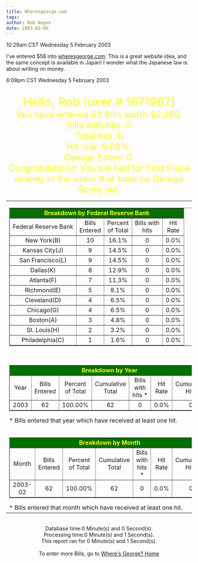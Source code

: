 ```yaml
---
title: Wheresgeorge.com
tags: 
author: Rob Nugen
date: 2003-02-05
---
```


<p class=date>10:29am CST Wednesday 5 February 2003</p>

<p>I've entered $58 into <a
href="http://www.wheresgeorge.com/">wheresgeorge.com</a>.  This is a
great website idea, and the same concept is available in Japan!  I
wonder what the Japanese law is about writing on money.</p>

<p class=date>6:09pm CST Wednesday 5 February 2003</p>

<!--
#########################################################################################################
# Start of Where's George common header                                                                   #
# All code, content and images copyright Hank Eskin 2000,2001                                             #
#########################################################################################################
-->

<CENTER><BR><font size=+3 color=yellow>Hello, Rob (user #
1671967)</font><BR><font size=+2 color=yellow>You have entered 62
Bills worth $2,850.<br>Bills with hits: 0<br>Total hits: 0<br>Hit
rate: 0.00%.<br>George Score: 0.<br>Congratulations! You are tied for
First Place<br>among all the users that have no George Score
yet.</font>
<BR><TABLE>
<TR rowspan=2><td valign=top><TABLE BORDER>
<Tr bgcolor=007000><TD align=center colspan=5><font color=yellow><B>Breakdown by Federal Reserve Bank</TD><Tr><TD align=center>Federal Reserve Bank</TD><td align=center>Bills<br>Entered</TD><td align=center>Percent<br>of Total</TD><td align=center>Bills with<br>hits</TD><td align=center>Hit<br>Rate</TD><tr><TD align=center>New York(B)</TD><TD align=center>10</TD><TD align=center>16.1%</TD><TD align=center>0</TD><TD align=center>0.0%</TD><tr><TD align=center>Kansas City(J)</TD><TD align=center>9</TD><TD align=center>14.5%</TD><TD align=center>0</TD><TD align=center>0.0%</TD><tr><TD align=center>San Francisco(L)</TD><TD align=center>9</TD><TD align=center>14.5%</TD><TD align=center>0</TD><TD align=center>0.0%</TD><tr><TD align=center>Dallas(K)</TD><TD align=center>8</TD><TD align=center>12.9%</TD><TD align=center>0</TD><TD align=center>0.0%</TD><tr><TD align=center>Atlanta(F)</TD><TD align=center>7</TD><TD align=center>11.3%</TD><TD align=center>0</TD><TD align=center>0.0%</TD><tr><TD align=center>Richmond(E)</TD><TD align=center>5</TD><TD align=center>8.1%</TD><TD align=center>0</TD><TD align=center>0.0%</TD><tr><TD align=center>Cleveland(D)</TD><TD align=center>4</TD><TD align=center>6.5%</TD><TD align=center>0</TD><TD align=center>0.0%</TD><tr><TD align=center>Chicago(G)</TD><TD align=center>4</TD><TD align=center>6.5%</TD><TD align=center>0</TD><TD align=center>0.0%</TD><tr><TD align=center>Boston(A)</TD><TD align=center>3</TD><TD align=center>4.8%</TD><TD align=center>0</TD><TD align=center>0.0%</TD><tr><TD align=center>St. Louis(H)</TD><TD align=center>2</TD><TD align=center>3.2%</TD><TD align=center>0</TD><TD align=center>0.0%</TD><tr><TD align=center>Philadelphia(C)</TD><TD align=center>1</TD><TD align=center>1.6%</TD><TD align=center>0</TD><TD align=center>0.0%</TD></table><br><TABLE BORDER>
<Tr bgcolor=007000><TD align=center colspan=7><font color=yellow><B>Breakdown by Year</TD><Tr><TD align=center>Year</TD><td align=center>Bills<br>Entered</TD><td align=center>Percent<br>of Total</TD><td align=center>Cumulative<br>Total</TD><td align=center>Bills with<br>hits *</TD><td align=center>Hit<br>Rate</TD><td align=center>Cumulative<br>Hits</TD><tr><TD align=center>2003</TD><TD align=center>62</TD><TD align=center>100.00%</TD><TD align=center>62</TD><TD align=center>0</TD><TD align=center>0.0%</TD><TD align=center>0</TD></table>* Bills entered that year which have received at least one hit.<br><br><TABLE BORDER>
<Tr bgcolor=007000><TD align=center colspan=7><font color=yellow><B>Breakdown by Month</TD><Tr><TD align=center>Month</TD><td align=center>Bills<br>Entered</TD><td align=center>Percent<br>of Total</TD><td align=center>Cumulative<br>Total</TD><td align=center>Bills with<br>hits *</TD><td align=center>Hit<br>Rate</TD><td align=center>Cumulative<br>Hits</TD><tr><TD align=center>2003-02</TD><TD align=center>62</TD><TD align=center>100.00%</TD><TD align=center>62</TD><TD align=center>0</TD><TD align=center>0.0%</TD><TD align=center>0</TD></table>* Bills entered that month which have received at least one hit.<td valign=top><TABLE BORDER>
<Tr bgcolor=007000><TD align=center colspan=5><font color=yellow><B>Breakdown by Denomination</TD><Tr><TD align=center>Denomination</TD><td align=center>Bills<br>Entered</TD><td align=center>Percent<br>of Total</TD><td align=center>Bills with<br>hits</TD><td align=center>Hit<br>Rate</TD><tr><TD align=center>Twenty</TD><TD align=center>19</TD><TD align=center>30.65%</TD><TD align=center>0</TD><TD align=center>0.0%</TD><tr><TD align=center>Hundred</TD><TD align=center>17</TD><TD align=center>27.42%</TD><TD align=center>0</TD><TD align=center>0.0%</TD><tr><TD align=center>Fifty</TD><TD align=center>15</TD><TD align=center>24.19%</TD><TD align=center>0</TD><TD align=center>0.0%</TD><tr><TD align=center>One</TD><TD align=center>10</TD><TD align=center>16.13%</TD><TD align=center>0</TD><TD align=center>0.0%</TD><tr><TD align=center>Ten</TD><TD align=center>1</TD><TD align=center>1.61%</TD><TD align=center>0</TD><TD align=center>0.0%</TD></table><br><TABLE BORDER>
<Tr bgcolor=007000><TD align=center colspan=5><font color=yellow><B>Breakdown by Series</TD><Tr><TD align=center>Series</TD><td align=center>Bills<br>Entered</TD><td align=center>Percent<br>of Total</TD><td align=center>Bills with<br>hits</TD><td align=center>Hit<br>Rate</TD><tr><TD align=center>1996</TD><TD align=center>43</TD><TD align=center>69.35%</TD><TD align=center>0</TD><TD align=center>0.0%</TD><tr><TD align=center>1999</TD><TD align=center>16</TD><TD align=center>25.81%</TD><TD align=center>0</TD><TD align=center>0.0%</TD><tr><TD align=center>2001</TD><TD align=center>3</TD><TD align=center>4.84%</TD><TD align=center>0</TD><TD align=center>0.0%</TD></table><br><TABLE BORDER>
<Tr bgcolor=007000><TD align=center colspan=5><font color=yellow><B>Breakdown by Zip Code</TD><Tr><TD align=center>Zip Code</TD><td align=center>Bills<br>Entered</TD><td align=center>Percent<br>of Total</TD><td align=center>Bills with<br>hits</TD><td align=center>Hit<br>Rate</TD><tr><TD align=center>75214</TD><TD align=center>62</TD><TD align=center>100.00%</TD><TD align=center>0</TD><TD align=center>0.0%</TD></table></table><br>Database time:0 Minute(s) and 0 Second(s).<br>Processing time:0 Minute(s) and 1 Second(s).<br>This report ran for 0 Minute(s) and 1 Second(s).<br><br>To enter more Bills, go to <a href='http://www.wheresgeorge.com/main.php3'>Where's George? Home</a><br>
</center>


